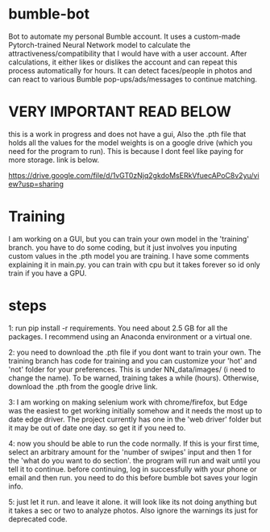 # bumble-bot

Bot to automate my personal Bumble account. It uses a custom-made Pytorch-trained Neural Network model to calculate the attractiveness/compatibility that I would have with a user account. After calculations, it either likes or dislikes the account and can repeat this process automatically for hours. It can detect faces/people in photos and can react to various Bumble pop-ups/ads/messages to continue matching.

# VERY IMPORTANT READ BELOW

this is a work in progress and does not have a gui, Also the .pth file that holds all the values for the model weights is on a google drive (which you need for the program to run). This is because I dont feel like paying for more storage. link is below.

https://drive.google.com/file/d/1vGT0zNjq2gkdoMsERkVfuecAPoC8v2yu/view?usp=sharing

# Training

I am working on a GUI, but you can train your own model in the 'training' branch. you have to do some coding, but it just involves you inputing custom values in the .pth model you are training. I have some comments explaining it in main.py. you can train with cpu but it takes forever so id only train if you have a GPU.

# steps
1: run pip install -r requirements. You need about 2.5 GB for all the packages. I recommend using an Anaconda environment or a virtual one. 

2: you need to download the .pth file if you dont want to train your own. The training branch has code for training and you can customize your 'hot' and 'not' folder for your preferences. This is under NN_data/images/ (i need to change the name). To be warned, training takes a while (hours). Otherwise, download the .pth from the google drive link.

3: I am working on making selenium work with chrome/firefox, but Edge was the easiest to get working initially somehow and it needs the most up to date edge driver. The project currently has one in the 'web driver' folder but it may be out of date one day. so get it if you need to.

4: now you should be able to run the code normally. If this is your first time, select an arbitrary amount for the 'number of swipes' input and then 1 for the 'what do you want to do section'. the program will run and wait until you tell it to continue. before continuing, log in successfully with your phone or email and then run. you need to do this before bumble bot saves your login info. 

5: just let it run. and leave it alone. it will look like its not doing anything but it takes a sec or two to analyze photos. Also ignore the warnings its just for deprecated code.


